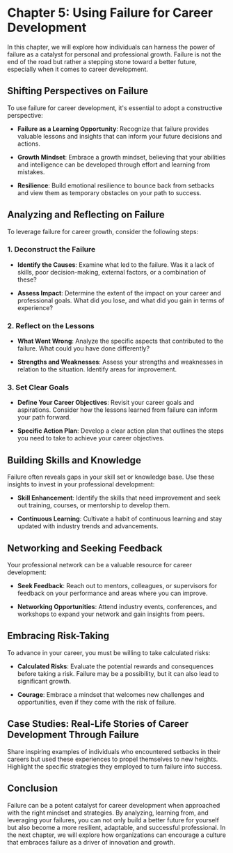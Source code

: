 Chapter 5: Using Failure for Career Development
===============================================

In this chapter, we will explore how individuals can harness the power of failure as a catalyst for personal and professional growth. Failure is not the end of the road but rather a stepping stone toward a better future, especially when it comes to career development.

Shifting Perspectives on Failure
--------------------------------

To use failure for career development, it's essential to adopt a constructive perspective:

* **Failure as a Learning Opportunity**: Recognize that failure provides valuable lessons and insights that can inform your future decisions and actions.

* **Growth Mindset**: Embrace a growth mindset, believing that your abilities and intelligence can be developed through effort and learning from mistakes.

* **Resilience**: Build emotional resilience to bounce back from setbacks and view them as temporary obstacles on your path to success.

Analyzing and Reflecting on Failure
-----------------------------------

To leverage failure for career growth, consider the following steps:

### 1. Deconstruct the Failure

* **Identify the Causes**: Examine what led to the failure. Was it a lack of skills, poor decision-making, external factors, or a combination of these?

* **Assess Impact**: Determine the extent of the impact on your career and professional goals. What did you lose, and what did you gain in terms of experience?

### 2. Reflect on the Lessons

* **What Went Wrong**: Analyze the specific aspects that contributed to the failure. What could you have done differently?

* **Strengths and Weaknesses**: Assess your strengths and weaknesses in relation to the situation. Identify areas for improvement.

### 3. Set Clear Goals

* **Define Your Career Objectives**: Revisit your career goals and aspirations. Consider how the lessons learned from failure can inform your path forward.

* **Specific Action Plan**: Develop a clear action plan that outlines the steps you need to take to achieve your career objectives.

Building Skills and Knowledge
-----------------------------

Failure often reveals gaps in your skill set or knowledge base. Use these insights to invest in your professional development:

* **Skill Enhancement**: Identify the skills that need improvement and seek out training, courses, or mentorship to develop them.

* **Continuous Learning**: Cultivate a habit of continuous learning and stay updated with industry trends and advancements.

Networking and Seeking Feedback
-------------------------------

Your professional network can be a valuable resource for career development:

* **Seek Feedback**: Reach out to mentors, colleagues, or supervisors for feedback on your performance and areas where you can improve.

* **Networking Opportunities**: Attend industry events, conferences, and workshops to expand your network and gain insights from peers.

Embracing Risk-Taking
---------------------

To advance in your career, you must be willing to take calculated risks:

* **Calculated Risks**: Evaluate the potential rewards and consequences before taking a risk. Failure may be a possibility, but it can also lead to significant growth.

* **Courage**: Embrace a mindset that welcomes new challenges and opportunities, even if they come with the risk of failure.

Case Studies: Real-Life Stories of Career Development Through Failure
---------------------------------------------------------------------

Share inspiring examples of individuals who encountered setbacks in their careers but used these experiences to propel themselves to new heights. Highlight the specific strategies they employed to turn failure into success.

Conclusion
----------

Failure can be a potent catalyst for career development when approached with the right mindset and strategies. By analyzing, learning from, and leveraging your failures, you can not only build a better future for yourself but also become a more resilient, adaptable, and successful professional. In the next chapter, we will explore how organizations can encourage a culture that embraces failure as a driver of innovation and growth.
